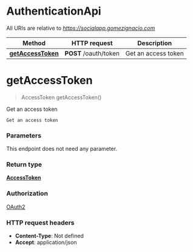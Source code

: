 # AuthenticationApi

All URIs are relative to *https://socialapp.gomezignacio.com*

| Method | HTTP request | Description |
|------------- | ------------- | -------------|
| [**getAccessToken**](AuthenticationApi.md#getAccessToken) | **POST** /oauth/token | Get an access token |


<a name="getAccessToken"></a>
# **getAccessToken**
> AccessToken getAccessToken()

Get an access token

    Get an access token

### Parameters
This endpoint does not need any parameter.

### Return type

[**AccessToken**](../Models/AccessToken.md)

### Authorization

[OAuth2](../README.md#OAuth2)

### HTTP request headers

- **Content-Type**: Not defined
- **Accept**: application/json


